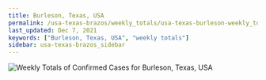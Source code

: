 ```yaml
---
title: Burleson, Texas, USA
permalink: /usa-texas-brazos/weekly_totals/usa-texas-burleson-weekly_totals.html
last_updated: Dec 7, 2021
keywords: ["Burleson, Texas, USA", "weekly totals"]
sidebar: usa-texas-brazos_sidebar
---
```


![Weekly Totals of Confirmed Cases for Burleson, Texas, USA](/covid_tracker/images/graphs/usa-texas-burleson-weekly_totals_graph.png)
